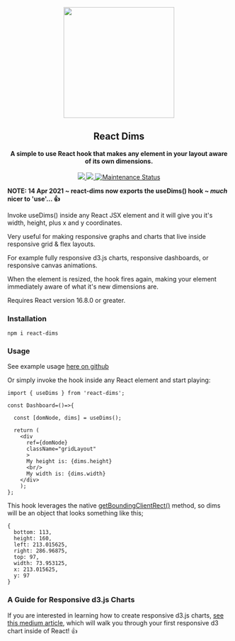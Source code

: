 <p align="center"><img src="https://github.com/DavidODonovan/react-dims/blob/master/darkLogo.png?raw=true" width=250></p>

<h2 align="center">React Dims</h2>
<p align="center">
<strong>
A simple to use React hook that makes any element in your layout aware of its own dimensions.
</strong>
<br><br>

<!-- downloads per week-->
<a href="https://npmjs.com/package/react-dims">
  <img src="https://img.shields.io/npm/dw/react-dims.svg"/>
</a>

<!-- npm version -->
<a href="https://npmjs.com/package/react-dims">
  <img src="https://img.shields.io/npm/v/react-dims.svg"/>
</a>

<!-- maintenance statuss-->
<a href="https://github.com/DavidODonovan/react-dims#maintenance-status">
  <img alt="Maintenance Status" src="https://img.shields.io/badge/maintenance-active-green.svg"/>
</a>

</p>

<p>
<strong>NOTE: 14 Apr 2021 ~ react-dims now exports the useDims() hook ~  <em>much</em> nicer to 'use'...  👍</strong>
</p>

<p>
Invoke useDims() inside any React JSX element and it will give you it's width, height, plus x and y coordinates.
</p>
<p>
Very useful for making responsive graphs and charts that live inside responsive grid & flex layouts.  
</p>

<p>
For example fully responsive d3.js charts, responsive dashboards, or responsive canvas animations.
</p>

<p>
When the element is resized, the hook fires again, making your element immediately aware of what it's new dimensions are.
</p>

<p>
Requires React version 16.8.0 or greater.
</p>

### Installation

```code
npm i react-dims
```
### Usage
See example usage [here on github ](https://github.com/DavidODonovan/react-dims/tree/master/examples)

Or simply invoke the hook inside any React element and start playing:


```code
import { useDims } from 'react-dims';

const Dashboard=()=>{

  const [domNode, dims] = useDims();

  return (
    <div
      ref={domNode}
      className="gridLayout"
      >
      My height is: {dims.height}
      <br/>
      My width is: {dims.width}
    </div>
    );
};

```



This hook leverages the native [getBoundingClientRect()](https://developer.mozilla.org/en-US/docs/Web/API/Element/getBoundingClientRect) method, so dims will be an object that looks something like this;

```code
{
  bottom: 113,
  height: 160,
  left: 213.015625,
  right: 286.96875,
  top: 97,
  width: 73.953125,
  x: 213.015625,
  y: 97
}
```
### A Guide for Responsive d3.js Charts
If you are interested in learning how to create responsive d3.js charts,  [see this medium article](https://medium.com/nightingale/d3-and-react-a-design-pattern-for-responsive-charts-f77337d37ab9),  which will walk you through your first responsive d3 chart inside of React! 👍
